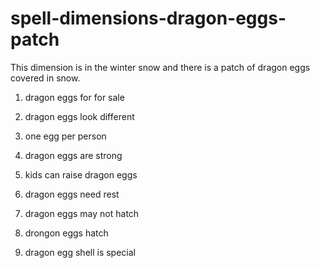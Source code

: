 # spell-dimensions-dragon-eggs-patch
This dimension is in the winter snow and there is a patch of dragon eggs covered in snow.

1. dragon eggs for for sale

2. dragon eggs look different

3. one egg per person

4. dragon eggs are strong

5. kids can raise dragon eggs

6. dragon eggs need rest

7. dragon eggs may not hatch

8. drongon eggs hatch

9. dragon egg shell is special
